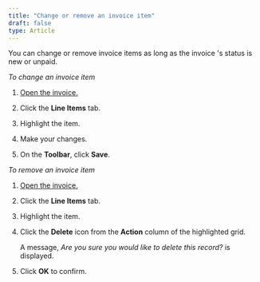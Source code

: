 ```yaml
---
title: "Change or remove an invoice item"
draft: false
type: Article
---
```


You can change or remove invoice items as long as the invoice 's status is new or unpaid.

*To change an invoice item*

1.  [Open the invoice.](open-the-invoice.md)

2.  Click the **Line Items** tab.

3.  Highlight the item.

4.  Make your changes.

5.  On the **Toolbar**, click **Save**.


*To remove an invoice item*

1.  [Open the invoice.](open-the-invoice.md)

2.  Click the **Line Items** tab.

3.  Highlight the item.

4.  Click the **Delete** icon from the **Action** column of the highlighted grid.

    A message, *Are you sure you would like to delete this record?* is displayed.

5.  Click **OK** to confirm.